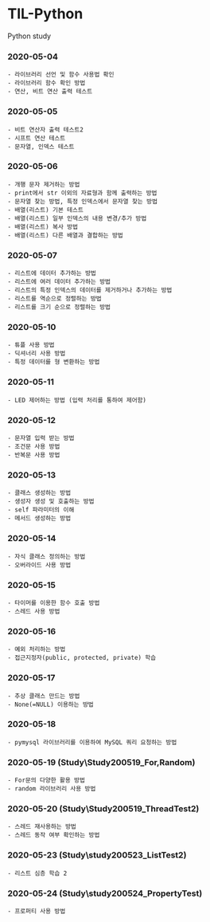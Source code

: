 # TIL-Python
 Python study

### 2020-05-04
	- 라이브러리 선언 및 함수 사용법 확인
	- 라이브러리 함수 확인 방법
	- 연산, 비트 연산 출력 테스트

### 2020-05-05
	- 비트 연산자 출력 테스트2
	- 시프트 연산 테스트
	- 문자열, 인덱스 테스트

### 2020-05-06
	- 개행 문자 제거하는 방법
	- print에서 str 이외의 자료형과 함께 출력하는 방법
	- 문자열 찾는 방법, 특정 인덱스에서 문자열 찾는 방법
	- 배열(리스트) 기본 테스트
	- 배열(리스트) 일부 인덱스의 내용 변경/추가 방법
	- 배열(리스트) 복사 방법
	- 배열(리스트) 다른 배열과 결합하는 방법

### 2020-05-07
	- 리스트에 데이터 추가하는 방법
	- 리스트에 여러 데이터 추가하는 방법
	- 리스트의 특정 인덱스의 데이터를 제거하거나 추가하는 방법
	- 리스트를 역순으로 정렬하는 방법
	- 리스트를 크기 순으로 정렬하는 방법

### 2020-05-10
	- 튜플 사용 방법
	- 딕셔너리 사용 방법
	- 특정 데이터를 형 변환하는 방법

### 2020-05-11
	- LED 제어하는 방법 (입력 처리를 통하여 제어함)

### 2020-05-12
	- 문자열 입력 받는 방법
	- 조건문 사용 방법
	- 반복문 사용 방법

### 2020-05-13
	- 클래스 생성하는 방법
	- 생성자 생성 및 호출하는 방법
	- self 파라미터의 이해
	- 메서드 생성하는 방법

### 2020-05-14
	- 자식 클래스 정의하는 방법
	- 오버라이드 사용 방법

### 2020-05-15
	- 타이머를 이용한 함수 호출 방법
	- 스레드 사용 방법

### 2020-05-16
	- 예외 처리하는 방법
	- 접근지정자(public, protected, private) 학습

### 2020-05-17
	- 추상 클래스 만드는 방법 
	- None(=NULL) 이용하는 방법

### 2020-05-18
	- pymysql 라이브러리를 이용하여 MySQL 쿼리 요청하는 방법

### 2020-05-19 (Study\Study200519_For,Random)
	- For문의 다양한 활용 방법
	- random 라이브러리 사용 방법

### 2020-05-20 (Study\Study200519_ThreadTest2)
	- 스레드 재사용하는 방법
	- 스레드 동작 여부 확인하는 방법

### 2020-05-23 (Study\study200523_ListTest2)
	- 리스트 심층 학습 2

### 2020-05-24 (Study\study200524_PropertyTest)
	- 프로퍼티 사용 방법